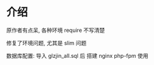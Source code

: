 # 介绍

原作者有点呆, 各种环境 require 不写清楚


修复了环境问题, 尤其是 slim 问题 

数据库配置: 导入 glzjin_all.sql 后
搭建 nginx php-fpm 使用